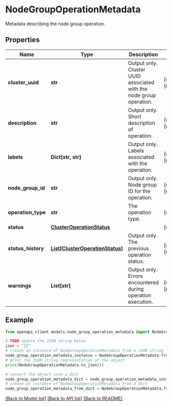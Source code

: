 # NodeGroupOperationMetadata

Metadata describing the node group operation.

## Properties

Name | Type | Description | Notes
------------ | ------------- | ------------- | -------------
**cluster_uuid** | **str** | Output only. Cluster UUID associated with the node group operation. | [optional] [readonly] 
**description** | **str** | Output only. Short description of operation. | [optional] [readonly] 
**labels** | **Dict[str, str]** | Output only. Labels associated with the operation. | [optional] [readonly] 
**node_group_id** | **str** | Output only. Node group ID for the operation. | [optional] [readonly] 
**operation_type** | **str** | The operation type. | [optional] 
**status** | [**ClusterOperationStatus**](ClusterOperationStatus.md) |  | [optional] 
**status_history** | [**List[ClusterOperationStatus]**](ClusterOperationStatus.md) | Output only. The previous operation status. | [optional] [readonly] 
**warnings** | **List[str]** | Output only. Errors encountered during operation execution. | [optional] [readonly] 

## Example

```python
from openapi_client.models.node_group_operation_metadata import NodeGroupOperationMetadata

# TODO update the JSON string below
json = "{}"
# create an instance of NodeGroupOperationMetadata from a JSON string
node_group_operation_metadata_instance = NodeGroupOperationMetadata.from_json(json)
# print the JSON string representation of the object
print(NodeGroupOperationMetadata.to_json())

# convert the object into a dict
node_group_operation_metadata_dict = node_group_operation_metadata_instance.to_dict()
# create an instance of NodeGroupOperationMetadata from a dict
node_group_operation_metadata_from_dict = NodeGroupOperationMetadata.from_dict(node_group_operation_metadata_dict)
```
[[Back to Model list]](../README.md#documentation-for-models) [[Back to API list]](../README.md#documentation-for-api-endpoints) [[Back to README]](../README.md)



